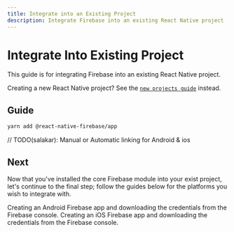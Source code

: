 ```yaml
---
title: Integrate into an Existing Project
description: Integrate Firebase into an existing React Native project
---
```


# Integrate Into Existing Project

This guide is for integrating Firebase into an existing React Native project.

Creating a new React Native project? See the [`new projects guide`](/quick-start/new-project) instead.

## Guide

```bash
yarn add @react-native-firebase/app
```

// TODO(salakar): Manual or Automatic linking for Android & ios

## Next

Now that you've installed the core Firebase module into your exist project, let's continue to the final step; follow the guides below for the platforms you wish to integrate with.

<Grid>
	<Block
		title="Adding Firebase credentials to your Android app"
		to="/quick-start/android-firebase-credentials"
		icon="phone_android"
		color="#4CAF50"
	>
		Creating an Android Firebase app and downloading the credentials from the Firebase console.
  	</Block>
    <Block
		title="Adding Firebase credentials to your iOS app"
        to="/quick-start/ios-firebase-credentials"
        icon="phone_iphone"
        color="#2196F3"
    >
        Creating an iOS Firebase app and downloading the credentials from the Firebase console.
    </Block>
</Grid>
